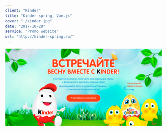 ```yaml
---
client: "Kinder"
title: "Kinder spring, Vue.js"
cover: "./kinder.jpg"
date: "2017-10-28"
service: "Promo website"
url: "http://kinder-spring.ru/"
---
```


![](./kinder.jpg)